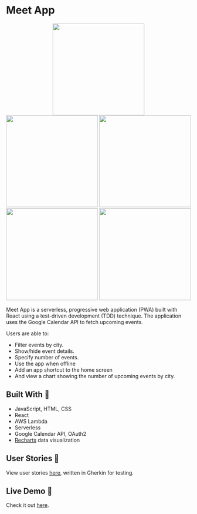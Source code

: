 # Meet App 
<p align="center">
  <img height="250" src="https://i.imgur.com/vG0s9Wq.png" ><br>
  <img height="250" src="https://i.imgur.com/proY7Al.png" >
  <img height="250" src="https://i.imgur.com/eB2MBVG.png" >
  <img height="250" src="https://i.imgur.com/xx8legd.png" >
  <img height="250" src="https://i.imgur.com/WjmQXvL.png" >
</p>

Meet App is a serverless, progressive web application (PWA) built with React using a test-driven development (TDD) technique. The application uses the Google Calendar API to fetch upcoming events. 

Users are able to:
- Filter events by city. 
- Show/hide event details. 
- Specify number of events. 
- Use the app when offline
- Add an app shortcut to the home screen
- And view a chart showing the number of upcoming events by city.

## Built With 🔨
- JavaScript,  HTML, CSS
- React
- AWS Lambda
- Serverless
- Google Calendar API, OAuth2
- [Recharts](https://recharts.org/) data visualization

## User Stories 📖
View user stories [here](https://github.com/cjwe/meet/blob/main/public/user-stories.md), written in Gherkin for testing.

## Live Demo 🌱
Check it out [here](https://cjwe.github.io/meet/).
